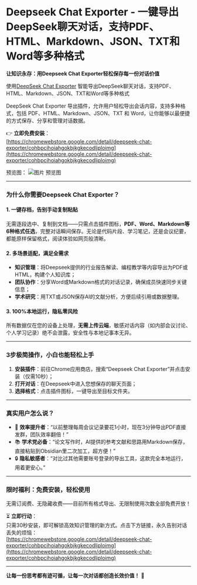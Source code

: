 # Deepseek Chat Exporter - 一键导出DeepSeek聊天对话，支持PDF、HTML、Markdown、JSON、TXT和Word等多种格式

**让知识永存：用Deepseek Chat Exporter轻松保存每一份对话价值**  

使用[DeepSeek Chat Exporter](https://chromewebstore.google.com/detail/deepseek-chat-exporter/cohbpcihoiahgokbjkgkecodljploimg)  智能导出DeepSeek聊天对话，支持PDF、HTML、Markdown、JSON、TXT和Word等多种格式

DeepSeek Chat Exporter 导出插件，允许用户轻松导出会话内容，支持多种格式，包括 PDF、HTML、Markdown、JSON、TXT 和 Word，让你能够以最便捷的方式保存、分享和管理对话数据。

👉 **立即免费安装**：  
[https://chromewebstore.google.com/detail/deepseek-chat-exporter/cohbpcihoiahgokbjkgkecodljploimg](https://chromewebstore.google.com/detail/deepseek-chat-exporter/cohbpcihoiahgokbjkgkecodljploimg)  

预览图：
![图片](https://github.com/user-attachments/assets/48bfc8f2-73ca-48b7-953c-88ed2380cc00)
预览图

---

### **为什么你需要Deepseek Chat Exporter？**  

#### 1. **一键存档，告别手动复制粘贴**  
无需逐段选中、复制到文档——只需点击插件图标，**PDF、Word、Markdown等6种格式任选**，完整对话瞬间保存。无论是代码片段、学习笔记，还是会议纪要，都能原样保留格式，阅读体验如网页般清晰。  

#### 2. **多场景适配，满足全需求**  
- **知识管理**：将Deepseek提供的行业报告解读、编程教学等内容导出为PDF或HTML，构建个人知识库；  
- **团队协作**：分享Word或Markdown格式的对话记录，确保成员快速同步关键信息；  
- **学术研究**：用TXT或JSON保存AI的文献分析，方便后续引用或数据整理。  

#### 3. **100%本地运行，隐私零风险**  
所有数据仅在您的设备上处理，**无需上传云端**，敏感对话内容（如内部会议讨论、个人学习记录）绝不会泄露，安全性与本地记事本无异。  

---

### **3步极简操作，小白也能轻松上手**  
1. **安装插件**：前往Chrome应用商店，搜索“Deepseek Chat Exporter”并点击安装（仅需10秒）；  
2. **打开对话**：在Deepseek中进入您想保存的聊天页面；  
3. **选择格式**：点击插件图标，一键导出至目标文件夹。  

---

### **真实用户怎么说？**  
- 🚀 **效率提升者**：“以前整理每周会议记录要花1小时，现在3分钟导出PDF直接发群，团队效率翻倍！”  
- 📚 **学术党必备**：“论文写作时，AI提供的参考文献和思路用Markdown保存，直接粘贴到Obsidian里二次加工，超方便！”  
- 🔒 **隐私敏感者**：“对比过其他需要账号登录的导出工具，这款完全本地运行，用着更安心。”  

---

### **限时福利：免费安装，轻松使用**  
无需订阅费、无隐藏收费——目前所有格式导出、无限制使用次数全部免费开放！  

⏳ **立即行动**：  
只需30秒安装，即可解锁高效知识管理的新方式。点击下方链接，永久告别对话丢失的烦恼：  
[https://chromewebstore.google.com/detail/deepseek-chat-exporter/cohbpcihoiahgokbjkgkecodljploimg](https://chromewebstore.google.com/detail/deepseek-chat-exporter/cohbpcihoiahgokbjkgkecodljploimg)  

---

**让每一份思考都有迹可循，让每一次对话都创造长效价值！** 🌟
